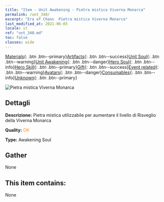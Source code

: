 ```yaml
---
title: "Item - Unit Awakening - Pietra mistica Viverna Monarca"
permalink: /unt_340/
excerpt: "Era of Chaos  Pietra mistica Viverna Monarca"
last_modified_at: 2021-06-03
locale: it
ref: "unt_340.md"
toc: false
classes: wide
---
```

 [Materials](/ItemsIT/){: .btn .btn--primary}[Artifacts](/ItemsIT/Artifacts/){: .btn .btn--success}[Unit Soul](/ItemsIT/UnitSoul/){: .btn .btn--warning}[Unit Awakening](/ItemsIT/UnitAwakening/){: .btn .btn--danger}[Hero Soul](/ItemsIT/HeroSoul/){: .btn .btn--info}[Hero Skill](/ItemsIT/HeroSkill/){: .btn .btn--primary}[Gift](/ItemsIT/Gift/){: .btn .btn--success}[Event related](/ItemsIT/Events/){: .btn .btn--warning}[Avatars](/ItemsIT/Avatars/){: .btn .btn--danger}[Consumables](/ItemsIT/Consumables/){: .btn .btn--info}[Unknown](/ItemsIT/Unknown/){: .btn .btn--primary}

 ![Pietra mistica Viverna Monarca](/images/u/tia_feilong.jpg)

## Dettagli
 **Descrizione:** Pietra mistica utilizzabile per aumentare il livello di Risveglio della Viverna Monarca

 **Quality:** <span style="color: #FF8C00">OK</span>

 **Type:** Awakening Soul

## Gather

  None

## This item contains:

  None

